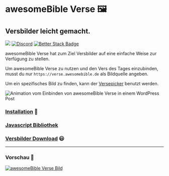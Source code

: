 # awesomeBible Verse 🖼️
## Versbilder leicht gemacht.
[![](https://img.shields.io/badge/Lizenz-AGPLv3-orange?cacheSeconds=31536000)](https://github.com/awesomeBible/verse/src/branch/main/LICENSE) [![Discord](https://img.shields.io/discord/940887747130957844?color=5865F2&logo=discord&logoColor=white)](https://chat.awesomebible.de) [![Better Stack Badge](https://uptime.betterstack.com/status-badges/v1/monitor/1ko07.svg)](https://uptime.betterstack.com/?utm_source=status_badge)

awesomeBible Verse hat zum Ziel Versbilder auf eine einfache Weise zur Verfügung zu stellen.

Um awesomeBible Verse zu nutzen und den Vers des Tages einzubinden, musst du nur ``https://verse.awesomebible.de`` als Bildquelle angeben.

Um ein spezifisches Bild zu finden, kann der [Versepicker](https://versepicker.awesomebible.de/) benutzt werden.

![Animation vom Einbinden von awesomeBible Verse in einem WordPress Post](https://github.com/awesomebible/verse/assets/42138517/3fd88c4c-31a5-4b33-8fef-fa71d4408132)


### [Installation](https://docs.awesomebible.de/verse/installation/) :wrench:
### [Javascript Bibliothek](https://docs.awesomebible.de/verse/verse-js/)
### [Versbilder Download](https://docs.awesomebible.de/verse/versbilder/) :smiley:

* * *

### Vorschau :star2:
[![awesomeBible Verse Bild](https://wsrv.nl/?url=verse.awesomebible.de&maxage=1d&w=640&output=webp)](https://verse.awesomebible.de/)
